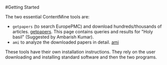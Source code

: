#Getting Started

The two essential ContentMine tools are:
* `getpapers` (to search EuropePMC) and download hundreds/thousands of articles. [getpapers](getpapers.md). This page contains queries and results for "Holy basil" (Suggested by Ambarish Kumar).
* `ami` to analyze the downloaded papers in detail.  [ami](ami.md)

These tools have their own installation instructions. They rely on the user downloading and installing standard software and then the two programs.

